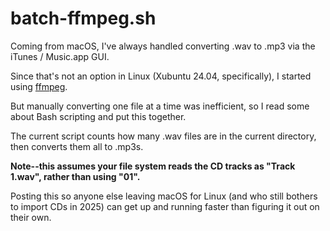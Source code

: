 # batch-ffmpeg.sh

Coming from macOS, I've always handled converting .wav to .mp3 via the iTunes / Music.app GUI.

Since that's not an option in Linux (Xubuntu 24.04, specifically), I started using [ffmpeg](https://github.com/FFmpeg).

But manually converting one file at a time was inefficient, so I read some about Bash scripting and put this together.

The current script counts how many .wav files are in the current directory, then converts them all to .mp3s.

**Note--this assumes your file system reads the CD tracks as "Track 1.wav", rather than using "01".**

Posting this so anyone else leaving macOS for Linux (and who still bothers to import CDs in 2025) can get up and running faster than figuring it out on their own.
